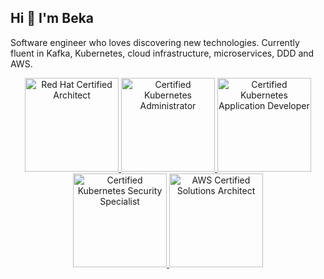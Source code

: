 ## Hi 👋 I'm Beka

Software engineer who loves discovering new technologies. Currently fluent in Kafka, Kubernetes, cloud infrastructure, microservices, DDD and AWS.

<p align="center">
  <a href="https://www.credly.com/badges/ffba33d9-0798-4ba0-a6e3-6fdaa56260d9">
    <img src="https://images.credly.com/images/fdac57a1-cecc-4790-89da-ac5e6121fef1/image.png" width="150" title="Red Hat Certified Architect">
  </a>
  
  <a href="https://www.credly.com/badges/e0fa4aa3-6a17-4eac-8255-9456c43f98e2">
  <img src="https://images.credly.com/images/8b8ed108-e77d-4396-ac59-2504583b9d54/cka_from_cncfsite__281_29.png" width="150" alt="Certified Kubernetes Administrator">
  </a>

 <a href="https://www.credly.com/badges/35425911-2cb7-4893-9489-2918c4e81fcd">
   <img src="https://images.credly.com/images/f88d800c-5261-45c6-9515-0458e31c3e16/ckad_from_cncfsite.png" width="150" alt="Certified Kubernetes Application Developer">
 </a>

 <a href="https://www.credly.com/badges/335c7b7d-c0b4-484c-bd9f-6d1bcb0bac2f">
  <img src="https://images.credly.com/images/9945dfcb-1cca-4529-85e6-db1be3782210/kubernetes-security-specialist-logo2.png" width="150" alt="Certified Kubernetes Security Specialist">
 </a>

 <a href="https://www.credly.com/badges/c78c2224-ce85-44e2-915b-294c09c3156a">
  <img src="https://images.credly.com/images/0e284c3f-5164-4b21-8660-0d84737941bc/image.png" width="150" alt="AWS Certified Solutions Architect">
 </a>
</p>

<!--
**beka/beka** is a ✨ _special_ ✨ repository because its `README.md` (this file) appears on your GitHub profile.

Here are some ideas to get you started:

- 🔭 I’m currently working on ...
- 🌱 I’m currently learning ...
- 👯 I’m looking to collaborate on ...
- 🤔 I’m looking for help with ...
- 💬 Ask me about ...
- 📫 How to reach me: ...
- 😄 Pronouns: ...
- ⚡ Fun fact: ...
-->
